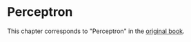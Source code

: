 Perceptron
================

This chapter corresponds to "Perceptron" in the [original book](https://github.com/oreilly-japan/deep-learning-from-scratch).
